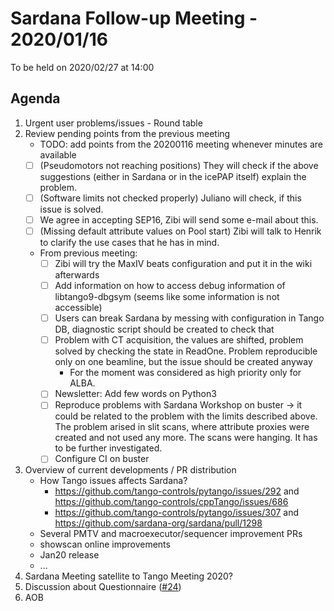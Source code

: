 # Sardana Follow-up Meeting - 2020/01/16

To be held on 2020/02/27 at 14:00

## Agenda

1. Urgent user problems/issues - Round table
2. Review pending points from the previous meeting
    - TODO: add points from the 20200116 meeting whenever minutes are available
    - [ ] (Pseudomotors not reaching positions) They will check if the above suggestions (either in Sardana or in the icePAP itself) explain the problem.
    - [ ] (Software limits not checked properly) Juliano will check, if this issue is solved.
    - [ ] We agree in accepting SEP16, Zibi will send some e-mail about this.
    - [ ] (Missing default attribute values on Pool start) Zibi will talk to Henrik to clarify the use cases that he has in mind.
    - From previous meeting:
        - [ ] Zibi will try the MaxIV beats configuration and put it in the wiki afterwards
        - [ ] Add information on how to access debug information of libtango9-dbgsym (seems like some information is not accessible)
        - [ ] Users can break Sardana by messing with configuration in Tango DB, diagnostic script should be created to check that
        - [ ] Problem with CT acquisition, the values are shifted, problem solved by checking the state in ReadOne. Problem reproducible only on one beamline, but the issue should be created anyway
            - For the moment was considered as high priority only for ALBA.
        - [ ] Newsletter: Add few words on Python3
        - [ ] Reproduce problems with Sardana Workshop on buster -> it could be related to the problem with the limits
            described above. The problem arised in slit scans, where attribute proxies were created and not used
            any more. The scans were hanging. It has to be further investigated.
        - [ ] Configure CI on buster
3. Overview of current developments / PR distribution
    * How Tango issues affects Sardana?
        * https://github.com/tango-controls/pytango/issues/292 and https://github.com/tango-controls/cppTango/issues/686
        * https://github.com/tango-controls/pytango/issues/307 and https://github.com/sardana-org/sardana/pull/1298
    * Several PMTV and macroexecutor/sequencer improvement PRs
    * showscan online improvements 
    * Jan20 release
    * ...
4. Sardana Meeting satellite to Tango Meeting 2020?     
5. Discussion about Questionnaire ([#24](https://github.com/sardana-org/sardana-followup/issues/24))
6. AOB
